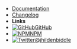 <!-- markdownlint-disable-next-line first-line-heading -->
- [Documentation](/)
- [Changelog](changelog)
- **Links**
- [![GitHub](assets/img/github.svg)GitHub](https://github.com/jhildenbiddle/docsify-tabs)
- [![NPM](assets/img/npm.svg)NPM](https://www.npmjs.com/package/docsify-tabs)
- [![Twitter](assets/img/twitter.svg)@jhildenbiddle](http://twitter.com/jhildenbiddle)
